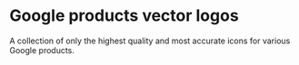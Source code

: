# Google products vector logos
A collection of only the highest quality and most accurate icons for various Google products.
